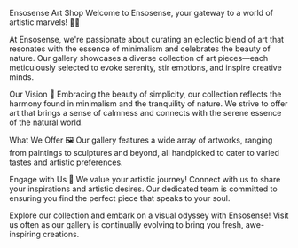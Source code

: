 Ensosense Art Shop
Welcome to Ensosense, your gateway to a world of artistic marvels! 🎨✨

At Ensosense, we're passionate about curating an eclectic blend of art that resonates with the essence of minimalism and celebrates the beauty of nature. Our gallery showcases a diverse collection of art pieces—each meticulously selected to evoke serenity, stir emotions, and inspire creative minds.

Our Vision
🌿 Embracing the beauty of simplicity, our collection reflects the harmony found in minimalism and the tranquility of nature. We strive to offer art that brings a sense of calmness and connects with the serene essence of the natural world.

What We Offer
🖼️ Our gallery features a wide array of artworks, ranging from paintings to sculptures and beyond, all handpicked to cater to varied tastes and artistic preferences.

Engage with Us
🤝 We value your artistic journey! Connect with us to share your inspirations and artistic desires. Our dedicated team is committed to ensuring you find the perfect piece that speaks to your soul.

Explore our collection and embark on a visual odyssey with Ensosense! Visit us often as our gallery is continually evolving to bring you fresh, awe-inspiring creations.

